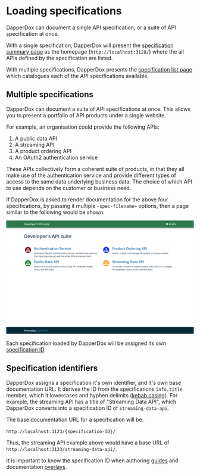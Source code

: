 # Loading specifications

DapperDox can document a single API specification, or a suite of API specification at once.

With a single specification, DapperDox will present the [specification summary page](/docs/glossary-terms#specification-summary-page) as the homepage (`http://localhost:3128/`)
where the all APIs defined by the specification are listed.

With multiple specifications, DapperDox presents the [specification list page](/docs/glossary-terms#specification-list-page)
which catalogues each of the API specifications available.

## Multiple specifications

DapperDox can document a suite of API specifications at once. This allows you to present
a portfolio of API products under a single website.

For example, an organisation could provide the following APIs:

1. A public data API
2. A streaming API
3. A product ordering API
4. An OAuth2 authentication service

These APIs collectively form a coherent suite of products, in that they all make use of the authentication 
service and provide different types of access to the same data underlying business data. The choice of which
API to use depends on the customer or business need.

If DapperDox is asked to render documentation for the above four specifications, by passing it multiple
`-spec-filename=` options, then a page similar to the following would be shown:

![](/images/api_suite.png "Multiple API Specification page")

Each specification loaded by DapperDox will be assigned its own [specification ID](#specification-identifiers).

## Specification identifiers

DapperDox assigns a specification it's own identifier, and it's own base documentation URL. It derives the ID from the
specifications `info.title` member, which it lowercases and hyphen delimits 
([kebab casing](https://en.wikipedia.org/wiki/Letter_case#Special_case_styles)).
For example, the
streaming API has a title of "Streaming Data API", which DapperDox converts into a specification ID of `streaming-data-api`.

The base documentation URL for a specification will be:

```http://localhost:3123/{specification-ID}/```

Thus, the streaming API example above would have a base URL of `http://localhost:3123/streaming-data-api/`.

It is important to know the specification ID when authoring [guides](/docs/author-guides) and documentation
[overlays](/docs/author-overlays).

